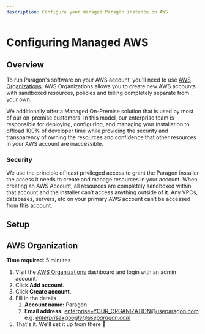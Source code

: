 ```yaml
---
description: Configure your managed Paragon instance on AWS.
---
```


# Configuring Managed AWS

## Overview

To run Paragon's software on your AWS account, you'll need to use [AWS Organizations](https://aws.amazon.com/organizations/). AWS Organizations allows you to create new AWS accounts with sandboxed resources, policies and billing completely separate from your own.

We additionally offer a Managed On-Premise solution that is used by most of our on-premise customers. In this model, our enterprise team is responsible for deploying, configuring, and managing your installation to offload 100% of developer time while providing the security and transparency of owning the resources and confidence that other resources in your AWS account are inaccessible.

### Security

We use the principle of least privileged access to grant the Paragon installer the access it needs to create and manage resources in your account. When creating an AWS Account, all resources are completely sandboxed within that account and the installer can’t access anything outside of it. Any VPCs, databases, servers, etc on your primary AWS account can’t be accessed from this account.

## Setup

## AWS Organization

**Time required**: 5 minutes

1. Visit the [AWS Organizations](https://console.aws.amazon.com/organizations/home?#/accounts) dashboard and login with an admin account.
2. Click **Add account**.
3. Click **Create account**.
4. Fill in the details
   1. **Account name:** Paragon
   2. **Email address:** [enterprise+YOUR\_ORGANIZATION@useparagon.com](mailto:enterprise+YOUR\_ORGANIZATION@useparagon.com) e.g. [_enterprise+google@useparagon.com_](mailto:enterprise+google@useparagon.com)
5. That's it. We'll set it up from there 🚀
